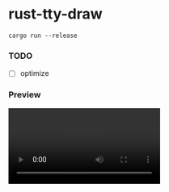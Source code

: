 # rust-tty-draw

```
cargo run --release
```

### TODO

- [ ] optimize

### Preview

![mp4 preview](rust-tty.mp4)


